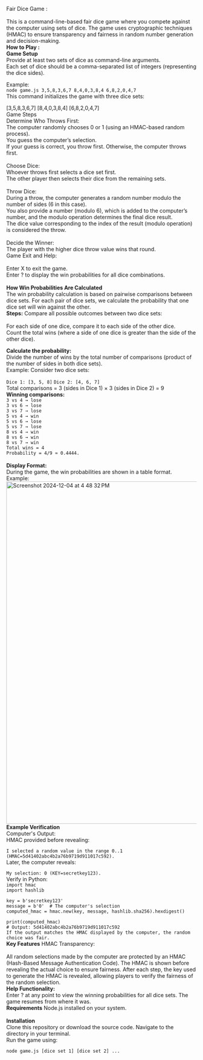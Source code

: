 Fair Dice Game : <br>
<br>
This is a command-line-based fair dice game where you compete against the computer using sets of dice. The game uses cryptographic techniques (HMAC) to ensure transparency and fairness in random number generation and decision-making.
<br>
**How to Play :** 
<br>
**Game Setup**<br>
Provide at least two sets of dice as command-line arguments.<br>
Each set of dice should be a comma-separated list of integers (representing the dice sides).<br>

Example:<br>
`node game.js 3,5,8,3,6,7 8,4,0,3,8,4 6,8,2,0,4,7`<br>
This command initializes the game with three dice sets:<br>

[3,5,8,3,6,7]
[8,4,0,3,8,4]
[6,8,2,0,4,7]
<br>
Game Steps<br>
Determine Who Throws First:
<br>
The computer randomly chooses 0 or 1 (using an HMAC-based random process).<br>
You guess the computer’s selection.<br>
If your guess is correct, you throw first. Otherwise, the computer throws first.<br>
<br>
Choose Dice:<br>
Whoever throws first selects a dice set first.<br>
The other player then selects their dice from the remaining sets.<br>
<br>
Throw Dice:
<br>
During a throw, the computer generates a random number modulo the number of sides (6 in this case).<br>
You also provide a number (modulo 6), which is added to the computer’s number, and the modulo operation determines the final dice result.<br>
The dice value corresponding to the index of the result (modulo operation) is considered the throw.<br>
<br>
Decide the Winner:
<br>
The player with the higher dice throw value wins that round.<br>
Game Exit and Help:<br>
<br>
Enter X to exit the game.<br>
Enter ? to display the win probabilities for all dice combinations.<br>
<br>
**How Win Probabilities Are Calculated**<br>
The win probability calculation is based on pairwise comparisons between dice sets. For each pair of dice sets, we calculate the probability that one dice set will win against the other.
<br>
**Steps:**
Compare all possible outcomes between two dice sets:<br>
<br>
For each side of one dice, compare it to each side of the other dice.<br>
Count the total wins (where a side of one dice is greater than the side of the other dice).<br>

**Calculate the probability:**
<br>
Divide the number of wins by the total number of comparisons (product of the number of sides in both dice sets).<br>
Example: Consider two dice sets:<br>

`Dice 1: [3, 5, 8]`
`Dice 2: [4, 6, 7]`<br>
Total comparisons = 3 (sides in Dice 1) × 3 (sides in Dice 2) = 9<br>
**Winning comparisons:**
<br>
`3 vs 4 → lose`<br>
`3 vs 6 → lose`<br>
`3 vs 7 → lose`<br>
`5 vs 4 → win`<br>
`5 vs 6 → lose`<br>
`5 vs 7 → lose`<br>
`8 vs 4 → win`<br>
`8 vs 6 → win`<br>
`8 vs 7 → win`<br>
`Total wins = 4`<br>
`Probability = 4/9 ≈ 0.4444.`<br>
<br>
**Display Format:**<br>
During the game, the win probabilities are shown in a table format.<br>
Example:<br>
<img width="907" alt="Screenshot 2024-12-04 at 4 48 32 PM" src="https://github.com/user-attachments/assets/b043ae76-924c-4914-a896-0755e1c1f496">
<br>
**Example Verification**<br>
Computer's Output:<br>
HMAC provided before revealing:<br>

`I selected a random value in the range 0..1 (HMAC=5d41402abc4b2a76b9719d911017c592).`<br>
Later, the computer reveals:<br>

`My selection: 0 (KEY=secretkey123).`
<br>
Verify in Python:
<br>
`import hmac`<br>
`import hashlib`<br>

`key = b'secretkey123'`<br>
`message = b'0'  # The computer's selection`<br>
`computed_hmac = hmac.new(key, message, hashlib.sha256).hexdigest()`<br>

`print(computed_hmac)`<br>
`# Output: 5d41402abc4b2a76b9719d911017c592`<br>
`If the output matches the HMAC displayed by the computer, the random choice was fair.`<br>
**Key Features**
HMAC Transparency:<br>
<br>
All random selections made by the computer are protected by an HMAC (Hash-Based Message Authentication Code). The HMAC is shown before revealing the actual choice to ensure fairness.
After each step, the key used to generate the HMAC is revealed, allowing players to verify the fairness of the random selection. 
<br>
**Help Functionality:**
<br>
Enter ? at any point to view the winning probabilities for all dice sets. The game resumes from where it was.
<br>
**Requirements**
Node.js installed on your system.<br>
<br>
**Installation**<br>
Clone this repository or download the source code.
Navigate to the directory in your terminal.
<br>
Run the game using:

`node game.js [dice set 1] [dice set 2] ...`

